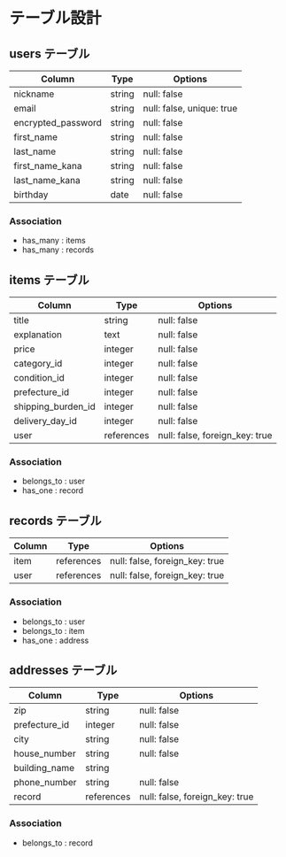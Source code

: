 # テーブル設計

## users テーブル

| Column             | Type   | Options                   |
| ------------------ | ------ | ------------------------- |
| nickname           | string | null: false               |
| email              | string | null: false, unique: true |
| encrypted_password | string | null: false               |
| first_name         | string | null: false               |
| last_name          | string | null: false               |
| first_name_kana    | string | null: false               |
| last_name_kana     | string | null: false               |
| birthday           | date   | null: false               |

### Association

- has_many : items
- has_many : records

## items テーブル

| Column             | Type       | Options                        |
| ------------------ | ---------- | ------------------------------ |
| title              | string     | null: false                    |
| explanation        | text       | null: false                    |
| price              | integer    | null: false                    |
| category_id        | integer    | null: false                    |
| condition_id       | integer    | null: false                    |
| prefecture_id      | integer    | null: false                    |
| shipping_burden_id | integer    | null: false                    |
| delivery_day_id    | integer    | null: false                    |
| user               | references | null: false, foreign_key: true |

### Association

- belongs_to : user
- has_one : record

## records テーブル

| Column    | Type       | Options                        |
| --------- | ---------- | ------------------------------ |
| item      | references | null: false, foreign_key: true |
| user      | references | null: false, foreign_key: true |

### Association

- belongs_to : user
- belongs_to : item
- has_one : address

## addresses テーブル

| Column          | Type       | Options                        |
| --------------- | ---------- | ------------------------------ |
| zip             | string     | null: false                    |
| prefecture_id   | integer    | null: false                    |
| city            | string     | null: false                    |
| house_number    | string     | null: false                    |
| building_name   | string     |                                |
| phone_number    | string     | null: false                    |
| record          | references | null: false, foreign_key: true |

### Association

- belongs_to : record